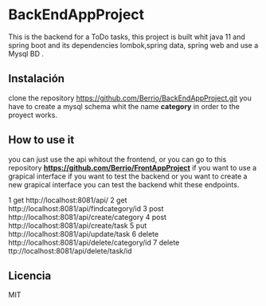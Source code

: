 # BackEndAppProject

This is the backend for a ToDo tasks, this project is built whit java 11 and spring boot and its dependencies lombok,spring data, spring web and use a Mysql BD .

## Instalación

clone the repository
https://github.com/Berrio/BackEndAppProject.git
you have to create a mysql schema whit the name **category** in order to the proyect works.

## How to use it

you can just use the api whitout the frontend, or you can go to this repository **https://github.com/Berrio/FrontAppProject** if you want to use a grapical interface
if you want to test the backend or you want to create a new grapical interface you can test the backend whit these endpoints.

1 get http://localhost:8081/api/
2 get http://localhost:8081/api/findcategory/id
3 post http://localhost:8081/api/create/category
4 post http://localhost:8081/api/create/task
5 put http://localhost:8081/api/update/task
6 delete http://localhost:8081/api/delete/category/id
7 delete ttp://localhost:8081/api/delete/task/id


## Licencia
MIT
